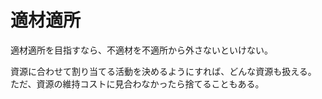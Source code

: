 # 適材適所

適材適所を目指すなら、不適材を不適所から外さないといけない。

資源に合わせて割り当てる活動を決めるようにすれば、どんな資源も扱える。
ただ、資源の維持コストに見合わなかったら捨てることもある。

